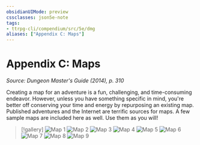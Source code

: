 ```yaml
---
obsidianUIMode: preview
cssclasses: json5e-note
tags:
- ttrpg-cli/compendium/src/5e/dmg
aliases: ["Appendix C: Maps"]
---
```

# Appendix C: Maps
*Source: Dungeon Master's Guide (2014), p. 310* 

Creating a map for an adventure is a fun, challenging, and time-consuming endeavor. However, unless you have something specific in mind, you're better off conserving your time and energy by repurposing an existing map. Published adventures and the Internet are terrific sources for maps. A few sample maps are included here as well. Use them as you will!

> [!gallery]
> ![Map 1](/CLI/books/dungeon-masters-guide-2014/img/app-c-1.webp#gallery)
> ![Map 2](/CLI/books/dungeon-masters-guide-2014/img/app-c-2.webp#gallery)
> ![Map 3](/CLI/books/dungeon-masters-guide-2014/img/app-c-3.webp#gallery)
> ![Map 4](/CLI/books/dungeon-masters-guide-2014/img/app-c-4.webp#gallery)
> ![Map 5](/CLI/books/dungeon-masters-guide-2014/img/app-c-5.webp#gallery)
> ![Map 6](/CLI/books/dungeon-masters-guide-2014/img/app-c-6.webp#gallery)
> ![Map 7](/CLI/books/dungeon-masters-guide-2014/img/app-c-7.webp#gallery)
> ![Map 8](/CLI/books/dungeon-masters-guide-2014/img/app-c-8.webp#gallery)
> ![Map 9](/CLI/books/dungeon-masters-guide-2014/img/app-c-9.webp#gallery)